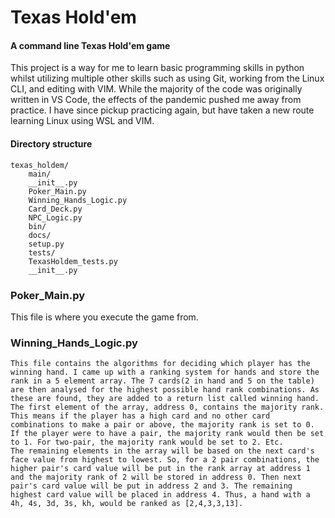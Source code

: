 # Texas Hold'em

#### A command line Texas Hold'em game
This project is a way for me to learn basic programming skills in python whilst utilizing multiple other skills such as using Git, working from the Linux CLI, and editing with VIM. While the majority of the code was originally written in VS Code, the effects of the pandemic pushed me away from practice. I have since pickup practicing again, but have taken a new route learning Linux using WSL and VIM.

#### Directory structure

```
texas_holdem/
    main/
	__init__.py
	Poker_Main.py
	Winning_Hands_Logic.py
	Card_Deck.py
	NPC_Logic.py
    bin/
    docs/
    setup.py
    tests/
	TexasHoldem_tests.py
	__init__.py
```

### Poker_Main.py
This file is where you execute the game from.

### Winning_Hands_Logic.py
	This file contains the algorithms for deciding which player has the winning hand. I came up with a ranking system for hands and store the rank in a 5 element array. The 7 cards(2 in hand and 5 on the table) are then analysed for the highest possible hand rank combinations. As these are found, they are added to a return list called winning hand.
	The first element of the array, address 0, contains the majority rank. This means if the player has a high card and no other card combinations to make a pair or above, the majority rank is set to 0. If the player were to have a pair, the majority rank would then be set to 1. For two-pair, the majority rank would be set to 2. Etc.
	The remaining elements in the array will be based on the next card's face value from highest to lowest. So, for a 2 pair combinations, the higher pair's card value will be put in the rank array at address 1 and the majority rank of 2 will be stored in address 0. Then next pair's card value will be put in address 2 and 3. The remaining highest card value will be placed in address 4. Thus, a hand with a 4h, 4s, 3d, 3s, kh, would be ranked as [2,4,3,3,13].
